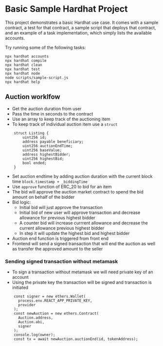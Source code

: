 # Basic Sample Hardhat Project

This project demonstrates a basic Hardhat use case. It comes with a sample contract, a test for that contract, a sample script that deploys that contract, and an example of a task implementation, which simply lists the available accounts.

Try running some of the following tasks:

```shell
npx hardhat accounts
npx hardhat compile
npx hardhat clean
npx hardhat test
npx hardhat node
node scripts/sample-script.js
npx hardhat help
```
## Auction worklfow

- Get the auction duration from user
- Pass the time in seconds to the contract
- Use an array to keep track of the auctioning item
- To keep track of individual auction item use a <code>struct</code>
``` solidity
    struct Listing {
        uint256 id;
        address payable beneficiary;
        uint256 auctionEndTime;
        uint256 baseValue;
        address highestBidder;
        uint256 highestBid;
        bool ended;
    }
```
- Set auction endtime by adding auction duration with the current block time <code>block.timestamp + _biddingTime</code>
- Use <code>approve</code> function of ERC_20 to bid for an item
- The bid will approve the auction market contract to spend the bid amount on behalf of the bidder
- Bid logic:
  - Initial bid will just approve the transaction
  - Initial bid of new user will approve transaction and decrease allowance for previous highest bidder
  - A counter bid will increase currrent allowance and decrease the current allowance previous highest bidder
  - In step it will update the highest bid and highest bidder
- Auction end function is triggered from front end
- Frontend will send a signed transaction that will end the auction as well as transfer the approved amount to the seller

### Sending signed transaction without metamask
- To sign a transaction without metamask we will need private key of an account
- Using the private key the transaction will be signed and transaction is initiated
``` solidity
    const signer = new ethers.Wallet(
      process.env.REACT_APP_PRIVATE_KEY,
      provider
    );
    const newAuction = new ethers.Contract(
      Auction.address,
      Auction.abi,
      signer
    );
    console.log(owner);
    const tx = await newAuction.auctionEnd(id, tokenAddress);
```